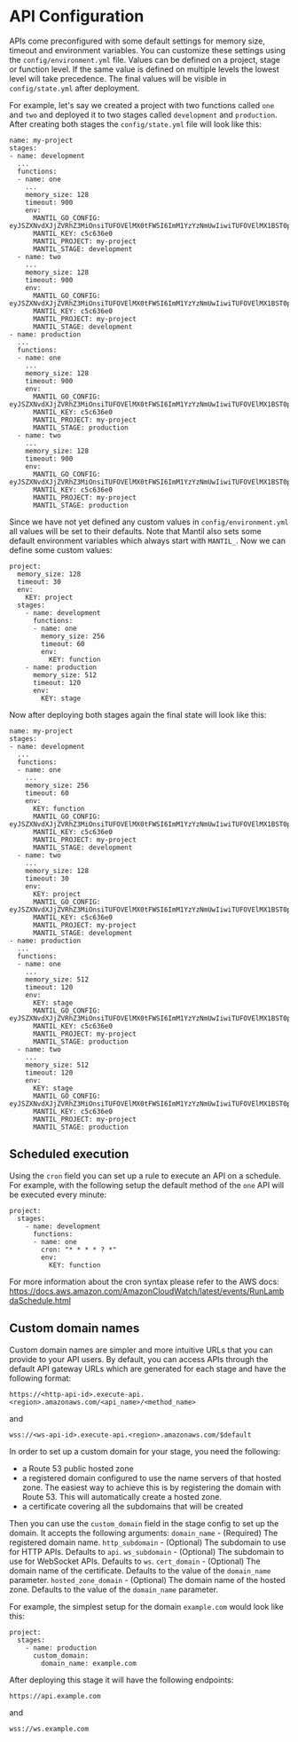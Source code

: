 # API Configuration

APIs come preconfigured with some default settings for memory size, timeout and environment variables. You can customize these settings using the `config/environment.yml` file. Values can be defined on a project, stage or function level. If the same value is defined on multiple levels the lowest level will take precedence. The final values will be visible in `config/state.yml` after deployment.

For example, let's say we created a project with two functions called `one` and `two` and deployed it to two stages called `development` and `production`. After creating both stages the `config/state.yml` file will look like this:
```
name: my-project
stages:
- name: development
  ...
  functions:
  - name: one
    ...
    memory_size: 128
    timeout: 900
    env:
      MANTIL_GO_CONFIG: eyJSZXNvdXJjZVRhZ3MiOnsiTUFOVElMX0tFWSI6ImM1YzYzNmUwIiwiTUFOVElMX1BST0pFQ1QiOiJteS1wcm9qZWN0IiwiTUFOVElMX1NUQUdFIjoiZGV2ZWxvcG1lbnQiLCJNQU5USUxfV09SS1NQQUNFIjoiN2Vub2o1TjVRby0yZVNwQkhWVEJlQSJ9LCJXc0ZvcndhcmRlck5hbWUiOiJtYW50aWwtbXktcHJvamVjdC1kZXZlbG9wbWVudC13cy1mb3J3YXJkZXItYzVjNjM2ZTAiLCJOYW1pbmdUZW1wbGF0ZSI6Im15LXByb2plY3QtZGV2ZWxvcG1lbnQtJXMtYzVjNjM2ZTAifQ==
      MANTIL_KEY: c5c636e0
      MANTIL_PROJECT: my-project
      MANTIL_STAGE: development
  - name: two
    ...
    memory_size: 128
    timeout: 900
    env:
      MANTIL_GO_CONFIG: eyJSZXNvdXJjZVRhZ3MiOnsiTUFOVElMX0tFWSI6ImM1YzYzNmUwIiwiTUFOVElMX1BST0pFQ1QiOiJteS1wcm9qZWN0IiwiTUFOVElMX1NUQUdFIjoiZGV2ZWxvcG1lbnQiLCJNQU5USUxfV09SS1NQQUNFIjoiN2Vub2o1TjVRby0yZVNwQkhWVEJlQSJ9LCJXc0ZvcndhcmRlck5hbWUiOiJtYW50aWwtbXktcHJvamVjdC1kZXZlbG9wbWVudC13cy1mb3J3YXJkZXItYzVjNjM2ZTAiLCJOYW1pbmdUZW1wbGF0ZSI6Im15LXByb2plY3QtZGV2ZWxvcG1lbnQtJXMtYzVjNjM2ZTAifQ==
      MANTIL_KEY: c5c636e0
      MANTIL_PROJECT: my-project
      MANTIL_STAGE: development
- name: production
  ...
  functions:
  - name: one
    ...
    memory_size: 128
    timeout: 900
    env:
      MANTIL_GO_CONFIG: eyJSZXNvdXJjZVRhZ3MiOnsiTUFOVElMX0tFWSI6ImM1YzYzNmUwIiwiTUFOVElMX1BST0pFQ1QiOiJteS1wcm9qZWN0IiwiTUFOVElMX1NUQUdFIjoicHJvZHVjdGlvbiIsIk1BTlRJTF9XT1JLU1BBQ0UiOiI3ZW5vajVONVFvLTJlU3BCSFZUQmVBIn0sIldzRm9yd2FyZGVyTmFtZSI6Im1hbnRpbC1teS1wcm9qZWN0LXByb2R1Y3Rpb24td3MtZm9yd2FyZGVyLWM1YzYzNmUwIiwiTmFtaW5nVGVtcGxhdGUiOiJteS1wcm9qZWN0LXByb2R1Y3Rpb24tJXMtYzVjNjM2ZTAifQ==
      MANTIL_KEY: c5c636e0
      MANTIL_PROJECT: my-project
      MANTIL_STAGE: production
  - name: two
    ...
    memory_size: 128
    timeout: 900
    env:
      MANTIL_GO_CONFIG: eyJSZXNvdXJjZVRhZ3MiOnsiTUFOVElMX0tFWSI6ImM1YzYzNmUwIiwiTUFOVElMX1BST0pFQ1QiOiJteS1wcm9qZWN0IiwiTUFOVElMX1NUQUdFIjoicHJvZHVjdGlvbiIsIk1BTlRJTF9XT1JLU1BBQ0UiOiI3ZW5vajVONVFvLTJlU3BCSFZUQmVBIn0sIldzRm9yd2FyZGVyTmFtZSI6Im1hbnRpbC1teS1wcm9qZWN0LXByb2R1Y3Rpb24td3MtZm9yd2FyZGVyLWM1YzYzNmUwIiwiTmFtaW5nVGVtcGxhdGUiOiJteS1wcm9qZWN0LXByb2R1Y3Rpb24tJXMtYzVjNjM2ZTAifQ==
      MANTIL_KEY: c5c636e0
      MANTIL_PROJECT: my-project
      MANTIL_STAGE: production
```
Since we have not yet defined any custom values in `config/environment.yml` all values will be set to their defaults. Note that Mantil also sets some default environment variables which always start with `MANTIL_`. Now we can define some custom values:
```
project:
  memory_size: 128
  timeout: 30
  env:
    KEY: project
  stages: 
    - name: development
      functions:
      - name: one
        memory_size: 256
        timeout: 60
        env:
          KEY: function
    - name: production
      memory_size: 512
      timeout: 120
      env:
        KEY: stage
```
Now after deploying both stages again the final state will look like this:
```
name: my-project
stages:
- name: development
  ...
  functions:
  - name: one
    ...
    memory_size: 256
    timeout: 60
    env:
      KEY: function
      MANTIL_GO_CONFIG: eyJSZXNvdXJjZVRhZ3MiOnsiTUFOVElMX0tFWSI6ImM1YzYzNmUwIiwiTUFOVElMX1BST0pFQ1QiOiJteS1wcm9qZWN0IiwiTUFOVElMX1NUQUdFIjoiZGV2ZWxvcG1lbnQiLCJNQU5USUxfV09SS1NQQUNFIjoiN2Vub2o1TjVRby0yZVNwQkhWVEJlQSJ9LCJXc0ZvcndhcmRlck5hbWUiOiJtYW50aWwtbXktcHJvamVjdC1kZXZlbG9wbWVudC13cy1mb3J3YXJkZXItYzVjNjM2ZTAiLCJOYW1pbmdUZW1wbGF0ZSI6Im15LXByb2plY3QtZGV2ZWxvcG1lbnQtJXMtYzVjNjM2ZTAifQ==
      MANTIL_KEY: c5c636e0
      MANTIL_PROJECT: my-project
      MANTIL_STAGE: development
  - name: two
    ...
    memory_size: 128
    timeout: 30
    env:
      KEY: project
      MANTIL_GO_CONFIG: eyJSZXNvdXJjZVRhZ3MiOnsiTUFOVElMX0tFWSI6ImM1YzYzNmUwIiwiTUFOVElMX1BST0pFQ1QiOiJteS1wcm9qZWN0IiwiTUFOVElMX1NUQUdFIjoiZGV2ZWxvcG1lbnQiLCJNQU5USUxfV09SS1NQQUNFIjoiN2Vub2o1TjVRby0yZVNwQkhWVEJlQSJ9LCJXc0ZvcndhcmRlck5hbWUiOiJtYW50aWwtbXktcHJvamVjdC1kZXZlbG9wbWVudC13cy1mb3J3YXJkZXItYzVjNjM2ZTAiLCJOYW1pbmdUZW1wbGF0ZSI6Im15LXByb2plY3QtZGV2ZWxvcG1lbnQtJXMtYzVjNjM2ZTAifQ==
      MANTIL_KEY: c5c636e0
      MANTIL_PROJECT: my-project
      MANTIL_STAGE: development
- name: production
  ...
  functions:
  - name: one
    ...
    memory_size: 512
    timeout: 120
    env:
      KEY: stage
      MANTIL_GO_CONFIG: eyJSZXNvdXJjZVRhZ3MiOnsiTUFOVElMX0tFWSI6ImM1YzYzNmUwIiwiTUFOVElMX1BST0pFQ1QiOiJteS1wcm9qZWN0IiwiTUFOVElMX1NUQUdFIjoicHJvZHVjdGlvbiIsIk1BTlRJTF9XT1JLU1BBQ0UiOiI3ZW5vajVONVFvLTJlU3BCSFZUQmVBIn0sIldzRm9yd2FyZGVyTmFtZSI6Im1hbnRpbC1teS1wcm9qZWN0LXByb2R1Y3Rpb24td3MtZm9yd2FyZGVyLWM1YzYzNmUwIiwiTmFtaW5nVGVtcGxhdGUiOiJteS1wcm9qZWN0LXByb2R1Y3Rpb24tJXMtYzVjNjM2ZTAifQ==
      MANTIL_KEY: c5c636e0
      MANTIL_PROJECT: my-project
      MANTIL_STAGE: production
  - name: two
    ...
    memory_size: 512
    timeout: 120
    env:
      KEY: stage
      MANTIL_GO_CONFIG: eyJSZXNvdXJjZVRhZ3MiOnsiTUFOVElMX0tFWSI6ImM1YzYzNmUwIiwiTUFOVElMX1BST0pFQ1QiOiJteS1wcm9qZWN0IiwiTUFOVElMX1NUQUdFIjoicHJvZHVjdGlvbiIsIk1BTlRJTF9XT1JLU1BBQ0UiOiI3ZW5vajVONVFvLTJlU3BCSFZUQmVBIn0sIldzRm9yd2FyZGVyTmFtZSI6Im1hbnRpbC1teS1wcm9qZWN0LXByb2R1Y3Rpb24td3MtZm9yd2FyZGVyLWM1YzYzNmUwIiwiTmFtaW5nVGVtcGxhdGUiOiJteS1wcm9qZWN0LXByb2R1Y3Rpb24tJXMtYzVjNjM2ZTAifQ==
      MANTIL_KEY: c5c636e0
      MANTIL_PROJECT: my-project
      MANTIL_STAGE: production
```

## Scheduled execution

Using the `cron` field you can set up a rule to execute an API on a schedule. For example, with the following setup the default method of the `one` API will be executed every minute:
```
project:
  stages: 
    - name: development
      functions:
      - name: one
        cron: "* * * * ? *"
        env:
          KEY: function
```
For more information about the cron syntax please refer to the AWS docs:
https://docs.aws.amazon.com/AmazonCloudWatch/latest/events/RunLambdaSchedule.html

## Custom domain names

Custom domain names are simpler and more intuitive URLs that you can provide to your API users. By default, you can access APIs through the default API gateway URLs which are generated for each stage and have the following format:
```
https://<http-api-id>.execute-api.<region>.amazonaws.com/<api_name>/<method_name>
```
and
```
wss://<ws-api-id>.execute-api.<region>.amazonaws.com/$default
```

In order to set up a custom domain for your stage, you need the following:
- a Route 53 public hosted zone
- a registered domain configured to use the name servers of that hosted zone. The easiest way to achieve this is by registering the domain with Route 53. This will automatically create a hosted zone.
- a certificate covering all the subdomains that will be created

Then you can use the `custom_domain` field in the stage config to set up the domain. It accepts the following arguments:
`domain_name` - (Required) The registered domain name.
`http_subdomain` - (Optional) The subdomain to use for HTTP APIs. Defaults to `api`.
`ws_subdomain` - (Optional) The subdomain to use for WebSocket APIs. Defaults to `ws`.
`cert_domain` - (Optional) The domain name of the certificate. Defaults to the value of the `domain_name` parameter.
`hosted_zone_domain` - (Optional) The domain name of the hosted zone. Defaults to the value of the `domain_name` parameter.

For example, the simplest setup for the domain `example.com` would look like this:
```
project:
  stages: 
    - name: production
      custom_domain:
        domain_name: example.com
```
After deploying this stage it will have the following endpoints:
```
https://api.example.com
```
and
```
wss://ws.example.com
```
